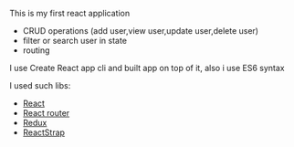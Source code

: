 <p>This is my first react application</p>
<ul>
  <li>CRUD operations (add user,view user,update user,delete user)</li>
  <li>filter or search user in state</li>
  <li>routing</li>
</ul>
<p>I use Create React app cli and built app on top of it, also i use ES6 syntax</p>
<p>I used such libs:</p>
<ul>
  <li><a target="_blank" href="https://github.com/facebook/react">React</li>
  <li><a target="_blank" href="https://github.com/ReactTraining/react-router">React router</a></li>
  <li><a target="_blank" href="https://github.com/reactjs/redux">Redux</a></li>
  <li><a target="_blank" href="https://github.com/reactstrap/reactstrap">ReactStrap</a></li>
</ul>
